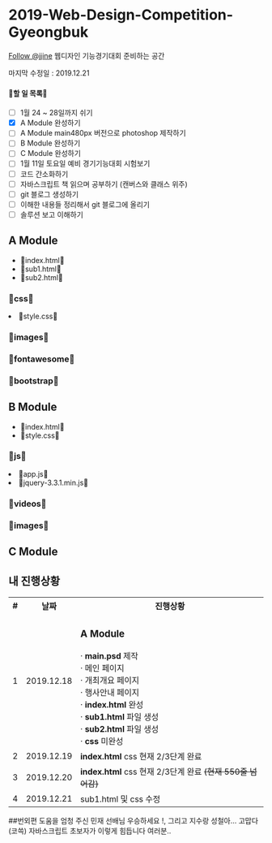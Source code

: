 # 2019-Web-Design-Competition-Gyeongbuk
<!-- Place this tag where you want the button to render. -->
<a class="github-button" href="https://github.com/jjine" aria-label="Follow @jjine on GitHub">Follow @jjine</a>
웹디자인 기능경기대회 준비하는 공간


마지막 수정일 : 2019.12.21


#### 📄할 일 목록📄
- [ ] 1월 24 ~ 28일까지 쉬기
- [x] A Module 완성하기
- [ ] A Module main480px 버전으로 photoshop 제작하기
- [ ] B Module 완성하기 
- [ ] C Module 완성하기
- [ ] 1월 11일 토요일 예비 경기기능대회 시험보기 
- [ ] 코드 간소화하기 
- [ ] 자바스크립트 책 읽으며 공부하기 (캔버스와 클래스 위주)
- [ ] git 블로그 생성하기
- [ ] 이해한 내용들 정리해서 git 블로그에 올리기
- [ ] 솔루션 보고 이해하기 

 <h2>A Module</h2>
    <ul>
        <li>📃index.html📃</li>
        <li>📃sub1.html📃</li>
        <li>📃sub2.html📃</li>
    </ul>
    <h3>📁css📁</h3>
    <li>
       📃style.css📃
    </li>
    <h3>📁images📁</h3>
    <h3>📁fontawesome📁</h3>
    <h3>📁bootstrap📁</h3>     
    
<h2>B Module</h2>
    <ul>
        <li>📃index.html📃</li>
        <li>📃style.css📃</li>
    </ul>
    <h3>📁js📁</h3>
    <li>📃app.js📃</li>
    <li>
       📃jquery-3.3.1.min.js📃
    </li>
    <h3>📁videos📁</h3>
    <h3>📁images📁</h3>
<h2>C Module</h2>

## 내 진행상황 
<table>
  <th>
    # 
  </th>
  <th>
    날짜
  </th>
  <th>
    진행상황
  </th>
  <tr>
  <!--첫번째 줄-->
  <td>1</td>
  <td>2019.12.18</td>
  <td>
    <h3>A Module</h3>
    · <b>main.psd</b> 제작<br> 
      · 메인 페이지<br>
      · 개최개요 페이지<br>
      · 행사안내 페이지<br>
    · <b>index.html</b> 완성<br>
    · <b>sub1.html</b> 파일 생성<br>
    · <b>sub2.html</b> 파일 생성<br>
    · <b>css</b> 미완성
  </td>
  </tr>
  <tr>
  <!--두번째 줄-->
  <td>2</td>
  <td>2019.12.19</td>
   <td><b>index.html</b> css 현재 2/3단계 완료</td>
  </tr>
  <tr>
  <!--세번째 줄-->
  <td>3</td>
  <td>2019.12.20</td>
  <td><b>index.html</b> css 현재 2/3단계 완료 
   <s>(현재 550줄 넘어감)</s></td>
  </tr>
 <tr>
  <!--네번째 줄-->
  <td>4</td>
  <td>2019.12.21</td>
  <td>sub1.html 및 css 수정</td>
 </tr>
</table>

##번외편
도움을 엄청 주신 민재 선배님 우승하세요 !, 그리고 지수랑 성철아...  고맙다 (코쓱)
자바스크립트 초보자가 이렇게 힘듭니다 여러분..
